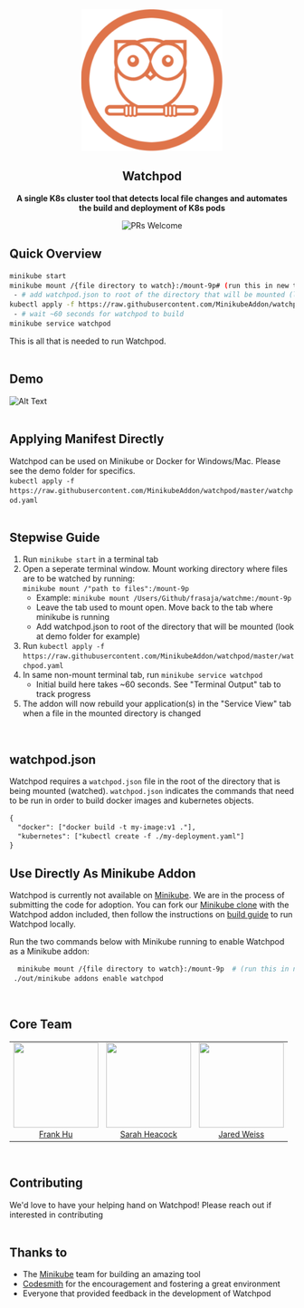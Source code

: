 <div align="center">
  <a href="https://github.com/MinikubeAddon/watchpod">
    <img height="250" width="250" src="https://github.com/MinikubeAddon/watchpod/blob/master/watchpodLogo.png">
  </a>

  ## Watchpod                                                                                                        
  **A single K8s cluster tool that detects local file changes and automates the build and deployment of K8s pods**

![PRs Welcome](https://img.shields.io/badge/PRs-welcome-brightgreen.svg)
</div>

[Minikube]: https://github.com/kubernetes/minikube
[Minikube clone]: https://github.com/MinikubeAddon/minikube
[build guide]: https://github.com/kubernetes/minikube/blob/master/docs/contributors/build_guide.md
[Codesmith]: https://www.codesmith.io/

## Quick Overview
```bash
minikube start 
minikube mount /{file directory to watch}:/mount-9p# (run this in new terminal tab. Keep open)  
 - # add watchpod.json to root of the directory that will be mounted (look at demo folder for example)
kubectl apply -f https://raw.githubusercontent.com/MinikubeAddon/watchpod/master/watchpod.yaml
 - # wait ~60 seconds for watchpod to build
minikube service watchpod
```

This is all that is needed to run Watchpod.  
<br>   

## Demo
![Alt Text](https://github.com/MinikubeAddon/watchpod/blob/master/watchpod-final.gif)  
<br>   

## Applying Manifest Directly
Watchpod can be used on Minikube or Docker for Windows/Mac. Please see the demo folder for specifics.   
`kubectl apply -f https://raw.githubusercontent.com/MinikubeAddon/watchpod/master/watchpod.yaml`  
<br>   

## Stepwise Guide
1. Run `minikube start` in a terminal tab
2. Open a seperate terminal window. Mount working directory where files are to be watched by running:  
`minikube mount /"path to files":/mount-9p`  
   * Example: `minikube mount /Users/Github/frasaja/watchme:/mount-9p`  
   * Leave the tab used to mount open. Move back to the tab where minikube is running  
   * Add watchpod.json to root of the directory that will be mounted (look at demo folder for example)
3. Run `kubectl apply -f https://raw.githubusercontent.com/MinikubeAddon/watchpod/master/watchpod.yaml`
4. In same non-mount terminal tab, run `minikube service watchpod`
   * Initial build here takes ~60 seconds. See "Terminal Output" tab to track progress
5. The addon will now rebuild your application(s) in the "Service View" tab when a file in the mounted directory is changed  
<br>   

## watchpod.json
Watchpod requires a `watchpod.json` file in the root of the directory that is being mounted (watched). `watchpod.json` indicates the commands that need to be run in order to build docker images and kubernetes objects.
```
{
  "docker": ["docker build -t my-image:v1 ."],
  "kubernetes": ["kubectl create -f ./my-deployment.yaml"]
}
```

## Use Directly As Minikube Addon
Watchpod is currently not available on [Minikube]. We are in the process of submitting the code for adoption.
You can fork our [Minikube clone] with the Watchpod addon included, then follow the instructions on [build guide] to run Watchpod locally.  

Run the two commands below with Minikube running to enable Watchpod as a Minikube addon:

```bash
  minikube mount /{file directory to watch}:/mount-9p  # (run this in new terminal tab. Keep open)
 ./out/minikube addons enable watchpod
```  
<br>   

<h2>Core Team</h2>
 <table>
  <tbody>
   <tr>
    <td align="center" valign="top">
     <img width="150" height="150" src="https://github.com/ASimpleHuman.png?s=150">
     <br>
     <a href="https://github.com/ASimpleHuman"> Frank Hu </a>
     <br>
     <!-- <a href="https://www.linkedin.com/in/frankjunhu/"> LinkedIn </a> -->
    </td>
    <td align="center" valign="top">
     <img width="150" height="150" src="https://github.com/sarahheacock.png?s=150">
     <br>
     <a href="https://github.com/sarahheacock"> Sarah Heacock </a>
     <br>
     <!-- <a href="https://www.linkedin.com/in/sarah-heacock-ab8677126"/> LinkedIn </a> -->  
    </td>
    <td align="center" valign="top">
     <img width="150" height="150" src="https://github.com/jmw1493.png?s=150">
     <br>
     <a href="https://github.com/jmw1493"> Jared Weiss </a>
     <br>
     <!-- <a href="https://www.linkedin.com/in/jaredmweiss/"> LinkedIn </a> -->
    </td>
   </tr>
  </tbody>
 </table>  
 <br>   

## Contributing
We'd love to have your helping hand on Watchpod! Please reach out if interested in contributing  
<br>   

## Thanks to
* The [Minikube] team for building an amazing tool    
* [Codesmith] for the encouragement and fostering a great environment   
* Everyone that provided feedback in the development of Watchpod    
